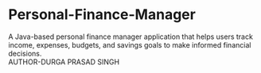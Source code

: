 # Personal-Finance-Manager
A Java-based personal finance manager application that helps users track income, expenses, budgets, and savings goals to make informed financial decisions.
<br>
AUTHOR-DURGA PRASAD SINGH
